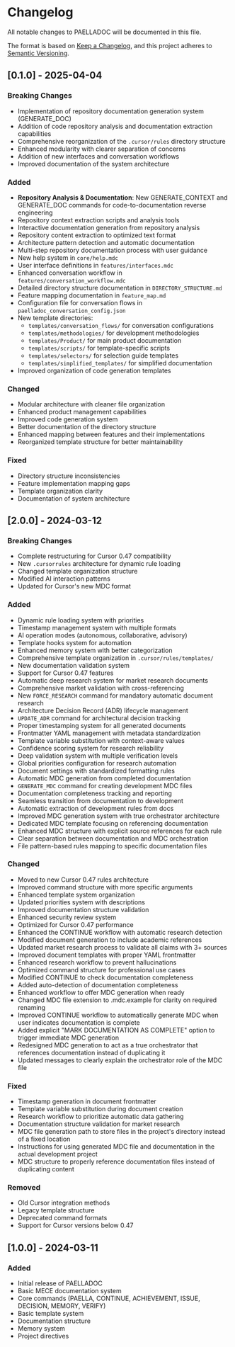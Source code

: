 # Changelog
All notable changes to PAELLADOC will be documented in this file.

The format is based on [Keep a Changelog](https://keepachangelog.com/en/1.0.0/),
and this project adheres to [Semantic Versioning](https://semver.org/spec/v2.0.0.html).

## [0.1.0] - 2025-04-04

### Breaking Changes
- Implementation of repository documentation generation system (GENERATE_DOC)
- Addition of code repository analysis and documentation extraction capabilities
- Comprehensive reorganization of the `.cursor/rules` directory structure
- Enhanced modularity with clearer separation of concerns
- Addition of new interfaces and conversation workflows
- Improved documentation of the system architecture

### Added
- **Repository Analysis & Documentation**: New GENERATE_CONTEXT and GENERATE_DOC commands for code-to-documentation reverse engineering
- Repository context extraction scripts and analysis tools
- Interactive documentation generation from repository analysis
- Repository content extraction to optimized text format
- Architecture pattern detection and automatic documentation
- Multi-step repository documentation process with user guidance
- New help system in `core/help.mdc`
- User interface definitions in `features/interfaces.mdc`
- Enhanced conversation workflow in `features/conversation_workflow.mdc`
- Detailed directory structure documentation in `DIRECTORY_STRUCTURE.md`
- Feature mapping documentation in `feature_map.md`
- Configuration file for conversation flows in `paelladoc_conversation_config.json`
- New template directories:
  - `templates/conversation_flows/` for conversation configurations
  - `templates/methodologies/` for development methodologies
  - `templates/Product/` for main product documentation
  - `templates/scripts/` for template-specific scripts
  - `templates/selectors/` for selection guide templates
  - `templates/simplified_templates/` for simplified documentation
- Improved organization of code generation templates

### Changed
- Modular architecture with cleaner file organization
- Enhanced product management capabilities
- Improved code generation system
- Better documentation of the directory structure
- Enhanced mapping between features and their implementations
- Reorganized template structure for better maintainability

### Fixed
- Directory structure inconsistencies
- Feature implementation mapping gaps
- Template organization clarity
- Documentation of system architecture

## [2.0.0] - 2024-03-12

### Breaking Changes
- Complete restructuring for Cursor 0.47 compatibility
- New `.cursorrules` architecture for dynamic rule loading
- Changed template organization structure
- Modified AI interaction patterns
- Updated for Cursor's new MDC format

### Added
- Dynamic rule loading system with priorities
- Timestamp management system with multiple formats
- AI operation modes (autonomous, collaborative, advisory)
- Template hooks system for automation
- Enhanced memory system with better categorization
- Comprehensive template organization in `.cursor/rules/templates/`
- New documentation validation system
- Support for Cursor 0.47 features
- Automatic deep research system for market research documents
- Comprehensive market validation with cross-referencing
- New `FORCE_RESEARCH` command for mandatory automatic document research
- Architecture Decision Record (ADR) lifecycle management
- `UPDATE_ADR` command for architectural decision tracking
- Proper timestamping system for all generated documents
- Frontmatter YAML management with metadata standardization
- Template variable substitution with context-aware values
- Confidence scoring system for research reliability
- Deep validation system with multiple verification levels
- Global priorities configuration for research automation
- Document settings with standardized formatting rules
- Automatic MDC generation from completed documentation
- `GENERATE_MDC` command for creating development MDC files
- Documentation completeness tracking and reporting
- Seamless transition from documentation to development
- Automatic extraction of development rules from docs
- Improved MDC generation system with true orchestrator architecture
- Dedicated MDC template focusing on referencing documentation
- Enhanced MDC structure with explicit source references for each rule
- Clear separation between documentation and MDC orchestration
- File pattern-based rules mapping to specific documentation files

### Changed
- Moved to new Cursor 0.47 rules architecture
- Improved command structure with more specific arguments
- Enhanced template system organization
- Updated priorities system with descriptions
- Improved documentation structure validation
- Enhanced security review system
- Optimized for Cursor 0.47 performance
- Enhanced the CONTINUE workflow with automatic research detection
- Modified document generation to include academic references
- Updated market research process to validate all claims with 3+ sources
- Improved document templates with proper YAML frontmatter
- Enhanced research workflow to prevent hallucinations
- Optimized command structure for professional use cases
- Modified CONTINUE to check documentation completeness
- Added auto-detection of documentation completeness
- Enhanced workflow to offer MDC generation when ready
- Changed MDC file extension to .mdc.example for clarity on required renaming
- Improved CONTINUE workflow to automatically generate MDC when user indicates documentation is complete
- Added explicit "MARK DOCUMENTATION AS COMPLETE" option to trigger immediate MDC generation
- Redesigned MDC generation to act as a true orchestrator that references documentation instead of duplicating it
- Updated messages to clearly explain the orchestrator role of the MDC file

### Fixed
- Timestamp generation in document frontmatter
- Template variable substitution during document creation
- Research workflow to prioritize automatic data gathering
- Documentation structure validation for market research
- MDC file generation path to store files in the project's directory instead of a fixed location
- Instructions for using generated MDC file and documentation in the actual development project
- MDC structure to properly reference documentation files instead of duplicating content

### Removed
- Old Cursor integration methods
- Legacy template structure
- Deprecated command formats
- Support for Cursor versions below 0.47

## [1.0.0] - 2024-03-11

### Added
- Initial release of PAELLADOC
- Basic MECE documentation system
- Core commands (PAELLA, CONTINUE, ACHIEVEMENT, ISSUE, DECISION, MEMORY, VERIFY)
- Basic template system
- Documentation structure
- Memory system
- Project directives 